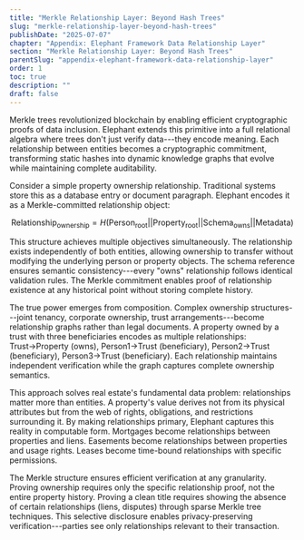 ```yaml
---
title: "Merkle Relationship Layer: Beyond Hash Trees"
slug: "merkle-relationship-layer-beyond-hash-trees"
publishDate: "2025-07-07"
chapter: "Appendix: Elephant Framework Data Relationship Layer"
section: "Merkle Relationship Layer: Beyond Hash Trees"
parentSlug: "appendix-elephant-framework-data-relationship-layer"
order: 1
toc: true
description: ""
draft: false
---
```


Merkle trees revolutionized blockchain by enabling efficient cryptographic proofs of data inclusion. Elephant extends
this primitive into a full relational algebra where trees don't just verify data---they encode meaning. Each
relationship between entities becomes a cryptographic commitment, transforming static hashes into dynamic knowledge
graphs that evolve while maintaining complete auditability.

Consider a simple property ownership relationship. Traditional systems store this as a database entry or document
paragraph. Elephant encodes it as a Merkle-committed relationship object:

$$\text{Relationship}_{\text{ownership}} = H(\text{Person}_{\text{root}} || \text{Property}_{\text{root}} || \text{Schema}_{\text{owns}} || \text{Metadata})$$

This structure achieves multiple objectives simultaneously. The relationship exists independently of both entities,
allowing ownership to transfer without modifying the underlying person or property objects. The schema reference ensures
semantic consistency---every \"owns\" relationship follows identical validation rules. The Merkle commitment enables
proof of relationship existence at any historical point without storing complete history.

The true power emerges from composition. Complex ownership structures---joint tenancy, corporate ownership, trust
arrangements---become relationship graphs rather than legal documents. A property owned by a trust with three
beneficiaries encodes as multiple relationships: Trust→Property (owns), Person1→Trust (beneficiary), Person2→Trust
(beneficiary), Person3→Trust (beneficiary). Each relationship maintains independent verification while the graph
captures complete ownership semantics.

This approach solves real estate's fundamental data problem: relationships matter more than entities. A property's value
derives not from its physical attributes but from the web of rights, obligations, and restrictions surrounding it. By
making relationships primary, Elephant captures this reality in computable form. Mortgages become relationships between
properties and liens. Easements become relationships between properties and usage rights. Leases become time-bound
relationships with specific permissions.

The Merkle structure ensures efficient verification at any granularity. Proving ownership requires only the specific
relationship proof, not the entire property history. Proving a clean title requires showing the absence of certain
relationships (liens, disputes) through sparse Merkle tree techniques. This selective disclosure enables
privacy-preserving verification---parties see only relationships relevant to their transaction.
